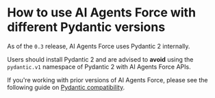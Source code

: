 # How to use AI Agents Force with different Pydantic versions

As of the `0.3` release, AI Agents Force uses Pydantic 2 internally. 

Users should install Pydantic 2 and are advised to **avoid** using the `pydantic.v1` namespace of Pydantic 2 with
AI Agents Force APIs.

If you're working with prior versions of AI Agents Force, please see the following guide
on [Pydantic compatibility](https://docs.aiagentsforce.com/v0.2/docs/how_to/pydantic_compatibility).